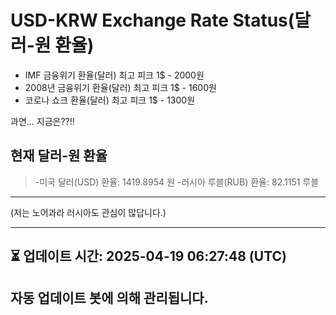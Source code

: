 


# USD-KRW Exchange Rate Status(달러-원 환율)

* IMF 금융위기 환율(달러) 최고 피크 1$ - 2000원
* 2008년 금융위기 환율(달러) 최고 피크 1$ - 1600원
* 코로나 쇼크 환율(달러) 최고 피크 1$ - 1300원



과연... 지금은??!!


## 현재 달러-원 환율
> -미국 달러(USD) 환율: 1419.8954 원 
-러시아 루블(RUB) 환율: 82.1151 루블


---
(저는 노어과라 러시아도 관심이 많답니다.)

---

⏳ 업데이트 시간: 2025-04-19 06:27:48 (UTC)
---
자동 업데이트 봇에 의해 관리됩니다.
---

